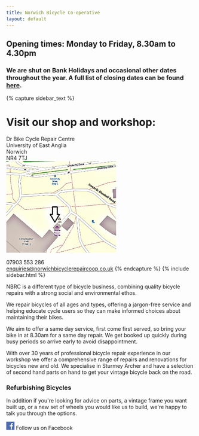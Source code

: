 ```yaml
---
title: Norwich Bicycle Co-operative
layout: default
---
```




## Opening times:  Monday to Friday, 8.30am to 4.30pm

### We are shut on Bank Holidays and occasional other dates throughout the year.  A full list of closing dates can be found [here](/holiday-dates/).

{% capture sidebar_text %}
# Visit our shop and workshop:

Dr Bike Cycle Repair Centre  
University of East Anglia  
Norwich  
NR4 7TJ  
[<img src="/static/images/map_final.jpg" width="294" height="245" />](https://www.openstreetmap.org/#map=19/52.62222/1.24295) 

07903 553 286  
enquiries@norwichbicyclerepaircoop.co.uk
{% endcapture %}
{% include sidebar.html %}

NBRC is a different type of bicycle business, combining quality bicycle repairs
with a strong social and environmental ethos. 

We repair bicycles of all ages and types, offering a jargon-free service and
helping educate cycle users so they can make informed choices about maintaining
their bikes.

We aim to offer a same day service, first come first served, so bring your bike
in at 8.30am for a same day repair. We get booked up quickly during busy periods
so arrive early to avoid disappointment.

With over 30 years of professional bicycle repair experience in our workshop we offer a comprehensive range of repairs and renovations for bicycles new and old. We specialise in Sturmey Archer and have a selection of second hand parts on hand to get your vintage bicycle back on the road.

### Refurbishing Bicycles

In addition if you're looking for advice on parts, a vintage frame you want built up, or a new set of wheels you would like us to build, we're happy to talk you through the options.


[![Visit us on Facebook](/static/images/fb_logo.png)](http://www.facebook.com/norwichbicycle) Follow us on Facebook

